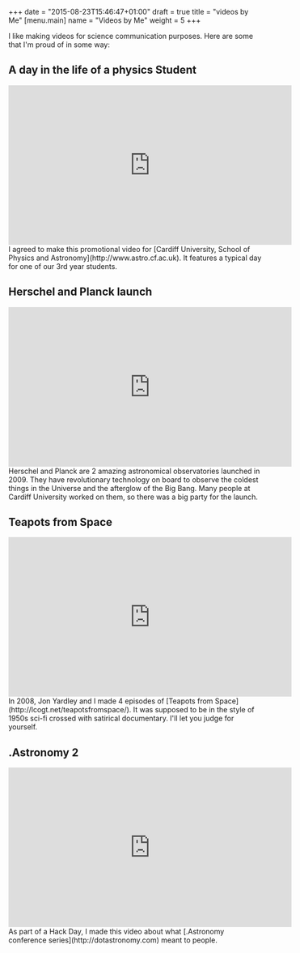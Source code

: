 +++
date = "2015-08-23T15:46:47+01:00"
draft = true
title = "videos by Me"
[menu.main]
name = "Videos by Me"
weight = 5
+++

I like making videos for science communication purposes. Here are some that I'm proud of in some way:

## A day in the life of a physics Student
<iframe width="560" height="315" src="https://www.youtube.com/embed/SVa2TTLPfjI" frameborder="0" allowfullscreen></iframe>
I agreed to make this promotional video for [Cardiff University, School of Physics and Astronomy](http://www.astro.cf.ac.uk). It features a typical day for one of our 3rd year students.

## Herschel and Planck launch
<iframe width="560" height="315" src="https://www.youtube.com/embed/P0daasNF40Y" frameborder="0" allowfullscreen></iframe>
Herschel and Planck are 2 amazing astronomical observatories launched in 2009. They have revolutionary technology on board to observe the coldest things in the Universe and the afterglow of the Big Bang. Many people at Cardiff University worked on them, so there was a big party for the launch.

## Teapots from Space
<iframe width="560" height="315" src="https://www.youtube.com/embed/1X15F_l9f6o" frameborder="0" allowfullscreen></iframe>
In 2008, Jon Yardley and I made 4 episodes of [Teapots from Space](http://lcogt.net/teapotsfromspace/). It was supposed to be in the style of 1950s sci-fi crossed with satirical documentary. I'll let you judge for yourself.

## .Astronomy 2
<iframe width="560" height="315" src="https://www.youtube.com/embed/PcuKzctC_Ms" frameborder="0" allowfullscreen></iframe>
As part of a Hack Day, I made this video about what [.Astronomy conference series](http://dotastronomy.com) meant to people.
